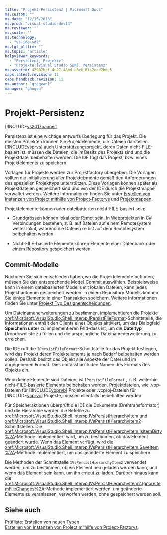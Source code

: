 ```yaml
---
title: "Projekt-Persistenz | Microsoft Docs"
ms.custom: ""
ms.date: "12/15/2016"
ms.prod: "visual-studio-dev14"
ms.reviewer: ""
ms.suite: ""
ms.technology: 
  - "vs-ide-sdk"
ms.tgt_pltfrm: ""
ms.topic: "article"
helpviewer_keywords: 
  - "Persistenz, Projekte"
  - "Projekte [Visual Studio SDK], Persistenz"
ms.assetid: 42907bcf-4e27-46bd-a8cb-01c2ccd2bde5
caps.latest.revision: 11
caps.handback.revision: 11
ms.author: "gregvanl"
manager: "ghogen"
---
```

# Projekt-Persistenz
[!INCLUDE[vs2017banner](../../code-quality/includes/vs2017banner.md)]

Persistenz ist eine wichtige entwurfs überlegung für das Projekt.  Die meisten Projekten können Sie Projektelemente, die Dateien darstellen. [!INCLUDE[vsprvs](../../code-quality/includes/vsprvs_md.md)] auch Unterstützungsprojekt, deren Daten nicht\-FILE\-basiert ist.  müssen die Dateien, die im Besitz des Projekts sind und die Projektdatei beibehalten werden.  Die IDE fügt das Projekt, bzw. eines Projektelements zu speichern.  
  
 Vorlagen für Projekte werden zur Projektfactory übergeben.  Die Vorlagen sollten die Initialisierung aller Projektelemente gemäß den Anforderungen des speziellen Projekttyps unterstützen.  Diese Vorlagen können später als Projektdateien gespeichert sind und von der IDE durch die Projektmappe verwaltet werden.  Weitere Informationen finden Sie unter [Erstellen von Instanzen von Project mithilfe von Project\-Factorys](../../extensibility/internals/creating-project-instances-by-using-project-factories.md) und [Projektmappen](../../extensibility/internals/solutions.md).  
  
 Projektelemente können oder dateibasierten nicht\-FILE\-basiert sein:  
  
-   Grundgrössen können lokal oder Remot sein.  In Webprojekten in C\# Verbindungen bestehen, z. B. auf Dateien auf einem Remotesystem weiter lokal, während die Dateien selbst auf dem Remotesystem beibehalten werden.  
  
-   Nicht\-FILE\-basierte Elemente können Elemente einer Datenbank oder einem Repository gespeichert werden.  
  
## Commit\-Modelle  
 Nachdem Sie sich entschieden haben, wo die Projektelemente befinden, müssen Sie das entsprechende Modell Commit auswählen.  Beispielsweise kann in einem dateibasierten Modells mit lokalen Dateien, kann jedes Projekt autonom gespeichert werden.  In einem Repository Modells können Sie einige Elemente in einer Transaktion speichern.  Weitere Informationen finden Sie unter [Projekt Typ Designentscheidungen](../../extensibility/internals/project-type-design-decisions.md).  
  
 Um Dateinamenerweiterungen zu bestimmen, implementieren die Projekte <xref:Microsoft.VisualStudio.Shell.Interop.IPersistFileFormat>\-Schnittstelle, die Informationen enthält den Clients eines Objekts aktiviert, um das Dialogfeld **Speichern unter** zu implementieren Feld\-dass ist, um die **Dateityp** Dropdownliste zu füllen und die ursprüngliche Dateinamenerweiterung zu erreichen.  
  
 Die IDE ruft die `IPersistFileFormat`\-Schnittstelle für das Projekt festlegen, wird das Projekt deren Projektelemente je nach Bedarf beibehalten werden sollen.  Deshalb besitzt das Objekt alle Aspekte der Datei und im angegebenen Format.  Dies umfasst auch den Namen des Formats des Objekts ein.  
  
 Wenn keine Elemente sind Dateien, ist `IPersistFileFormat` , z. B. weiterhin nicht\-FILE\-basierte Elemente beibehalten werden.  Projektdateien, wie .vbp\-Dateien für [!INCLUDE[vbprvb](../../code-quality/includes/vbprvb_md.md)] Projekte oder .vcproj\-Dateien für [!INCLUDE[vcprvc](../../code-quality/includes/vcprvc_md.md)] Projekte, müssen ebenfalls beibehalten werden.  
  
 Für Speicheraktionen überprüft die IDE die Dokumente \(Drehtransformator\) und die Hierarchie werden die Befehle zu <xref:Microsoft.VisualStudio.Shell.Interop.IVsPersistHierarchyItem> und <xref:Microsoft.VisualStudio.Shell.Interop.IVsPersistHierarchyItem2>\-Schnittstellen.  Die <xref:Microsoft.VisualStudio.Shell.Interop.IVsPersistHierarchyItem.IsItemDirty%2A>\-Methode implementiert wird, um zu bestimmen, ob das Element geändert wurde.  Wenn das Element verfügt, wird die <xref:Microsoft.VisualStudio.Shell.Interop.IVsPersistHierarchyItem.SaveItem%2A>\-Methode implementiert, um das geänderte Element zu speichern.  
  
 Die Methoden der Schnittstelle `IVsPersistHierarchyItem2` verwendet werden, um zu bestimmen, ob ein Element neu geladen werden kann, und wenn das Element sein kann, um ihn erneut zu laden.  Darüber hinaus kann die <xref:Microsoft.VisualStudio.Shell.Interop.IVsPersistHierarchyItem2.IgnoreItemFileChanges%2A>\-Methode implementiert werden, um geänderte Elemente zu veranlassen, verworfen werden, ohne gespeichert werden soll.  
  
## Siehe auch  
 [Prüfliste: Erstellen von neuen Typen](../../extensibility/internals/checklist-creating-new-project-types.md)   
 [Erstellen von Instanzen von Project mithilfe von Project\-Factorys](../../extensibility/internals/creating-project-instances-by-using-project-factories.md)